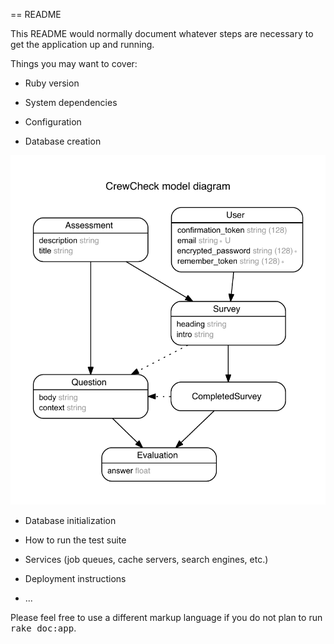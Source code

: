 == README

This README would normally document whatever steps are necessary to get the
application up and running.

Things you may want to cover:

* Ruby version

* System dependencies

* Configuration

* Database creation
<p align="left">
  <img src="erd.pdf"/>
</p>

* Database initialization

* How to run the test suite

* Services (job queues, cache servers, search engines, etc.)

* Deployment instructions

* ...


Please feel free to use a different markup language if you do not plan to run
<tt>rake doc:app</tt>.
